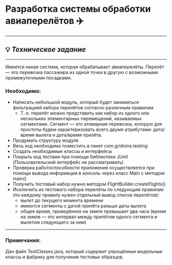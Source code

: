 # Разработка системы обработки авиаперелётов :airplane:
--------------
## :bulb: *Техническое задание*
--------------
Имеется некая система, которая обрабатывает авиаперелёты.
 Перелёт — это перевозка пассажира из одной точки в другую с возможными промежуточными посадками.
 ### Необходимо:
* Написать небольшой модуль, который будет заниматься фильтрацией набора перелётов согласно различным правилам.
    * Т. е. перелёт можно представить как набор из одного или нескольких элементарных перемещений, называемых сегментами. 
 Сегмент — это атомарная перевозка, которую для простоты будем характеризовать всего двумя атрибутами: дата/время вылета и дата/время прилёта.
 * Продумать структуру модуля
 * Весь код необходимо поместить в пакет com.gridnine.testing
 * Создать необходимые классы и интерфейсы 
 * Покрыть код тестами при помощи библиотеки JUnit (Пользовательский интерфейс не рассматривать)
 * Проверка работоспособности приложения осуществляется при помощи вывода информации в консоль через класс Main c методом main() 
 * Получить тестовый набор нужно методом FlightBuilder.createFlights()
 *  Исключить из тестового набора перелёты по следующим правилам (по каждому правилу нужен отдельный вывод списка перелётов):
       * вылет до текущего момента времени
       * имеются сегменты с датой прилёта раньше даты вылета
       * общее время, проведённое на земле превышает два часа (время на земле — это интервал между прилётом одного сегмента и вылетом следующего за ним)
 -------------------------------
 ### Примечания:
Дан файл TestClasses.java, который содержит упрощённые модельные классы и фабрику для получения тестовых образцов.
